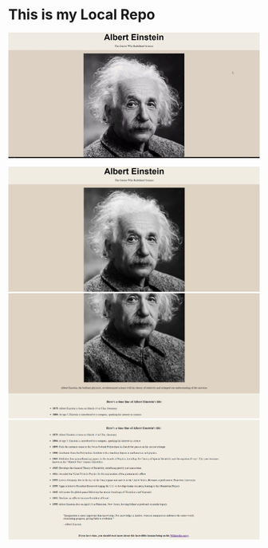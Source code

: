 # This is my Local Repo

![alt](https://github.com/codewithyashsoni/LocalRepo/blob/74c496d8e52b65e16ad8cbe0a3c71e5206cbeb4a/gif.gif)

![alt](https://github.com/codewithyashsoni/LocalRepo/blob/74c496d8e52b65e16ad8cbe0a3c71e5206cbeb4a/1.png)
![alt](https://github.com/codewithyashsoni/LocalRepo/blob/74c496d8e52b65e16ad8cbe0a3c71e5206cbeb4a/2.png)
![alt](https://github.com/codewithyashsoni/LocalRepo/blob/74c496d8e52b65e16ad8cbe0a3c71e5206cbeb4a/3.png)
